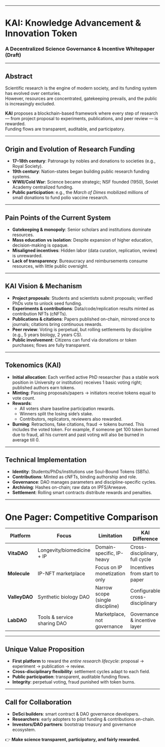 
---
# KAI: Knowledge Advancement & Innovation Token  
### A Decentralized Science Governance & Incentive Whitepaper (Draft)

---

## Abstract
Scientific research is the engine of modern society, and its funding system has evolved over centuries.  
However, resources are concentrated, gatekeeping prevails, and the public is increasingly excluded.  

**KAI** proposes a blockchain-based framework where every step of research — from project proposal to experiments, publications, and peer review — is rewarded.  
Funding flows are transparent, auditable, and participatory.

---

## Origin and Evolution of Research Funding
- **17–18th century**: Patronage by nobles and donations to societies (e.g., Royal Society).  
- **19th century**: Nation-states began building public research funding systems.  
- **WWII/Cold War**: Science became strategic; NSF founded (1950), Soviet Academy centralized funding.  
- **Public participation**: e.g., the *March of Dimes* mobilized millions of small donations to fund polio vaccine research.  

---

## Pain Points of the Current System
- **Gatekeeping & monopoly**: Senior scholars and institutions dominate resources.  
- **Mass education vs isolation**: Despite expansion of higher education, decision-making is opaque.  
- **Misaligned incentives**: Hidden labor (data curation, replication, review) is unrewarded.  
- **Lack of transparency**: Bureaucracy and reimbursements consume resources, with little public oversight.  

---

## KAI Vision & Mechanism
- **Project proposals**: Students and scientists submit proposals; verified PhDs vote to unlock seed funding.  
- **Experiments & contributions**: Data/code/replication results minted as contribution NFTs (cNFTs).  
- **Publications & citations**: Papers published on-chain, mirrored once to journals; citations bring continuous rewards.  
- **Peer review**: Voting is perpetual, but rolling settlements by discipline (e.g., 5 years biology, 2 years CS).  
- **Public involvement**: Citizens can fund via donations or token purchases; flows are fully transparent.  

---

## Tokenomics (KAI)
- **Initial allocation**: Each verified active PhD researcher (has a stable work position in University or institution) receives 1 basic voting right; published authors earn tokens.  
- **Minting**: Passing proposals/papers → initiators receive tokens equal to vote count.  
- **Rewards**:  
  - All voters share baseline participation rewards.  
  - Winners split the losing side’s stake.  
  - Contributors, replicators, reviewers also rewarded.  
- **Burning**: Retractions, fake citations, fraud → tokens burned. This includes the voted token. For example, if someone get 100 token burned due to fraud, all his current and past voting will also be burned in average till 0.   

---

## Technical Implementation
- **Identity**: Students/PhDs/institutions use Soul-Bound Tokens (SBTs).  
- **Contributions**: Minted as cNFTs, binding authorship and role.  
- **Governance**: DAO manages parameters and discipline-specific cycles.  
- **Archiving**: Hashes on-chain; raw data on IPFS/Arweave.  
- **Settlement**: Rolling smart contracts distribute rewards and penalties.  

---

# One Pager: Competitive Comparison

| Platform   | Focus                        | Limitation                     | KAI Difference                 | KAI Advantage |
|------------|------------------------------|--------------------------------|--------------------------------|---------------|
| **VitaDAO** | Longevity/biomedicine + IP   | Domain-specific, IP-heavy       | Cross-disciplinary, full cycle | Universality & inclusiveness |
| **Molecule** | IP-NFT marketplace          | Focus on IP monetization only   | Incentives from start to paper | Suitable for early/basic science |
| **ValleyDAO** | Synthetic biology DAO      | Narrow scope (single discipline)| Configurable cross-disciplinary| Infrastructure for multiple DAOs |
| **LabDAO** | Tools & service sharing DAO  | Marketplace, not governance     | Governance & incentive layer   | Complementary, ecosystem ready |

---

## Unique Value Proposition
- **First platform** to reward the *entire research lifecycle*: proposal → experiment → publication → review.  
- **Cross-disciplinary flexibility**: settlement cycles adapt to each field.  
- **Public participation**: transparent, auditable funding flows.  
- **Integrity**: perpetual voting, fraud punished with token burns.  

---

## Call for Collaboration
- **DeSci builders**: smart contract & DAO governance developers.  
- **Researchers**: early adopters to pilot funding & contributions on-chain.  
- **Investors/DAO partners**: bootstrap treasury and governance ecosystem.  

👉 **Make science transparent, participatory, and fairly rewarded.**
